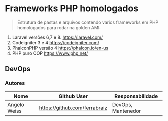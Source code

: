 # Frameworks PHP homologados

> Estrutura de pastas e arquivos contendo varios frameworks em PHP homologados para rodar na golden AMI: 
 1) Laravel versões 6,7 e 8. https://laravel.com/
 2) Codeigniter 3 e 4 https://codeigniter.com/
 3) PhalconPHP versão 4 https://phalcon.io/en-us
 4) PHP puro OOP https://www.php.net/
 
## DevOps

### Autores

| Nome                  | Github User                     | Responsabilidade    | 
|---                    |---                              |---                  |
| Angelo Weiss          | https://github.com/ferrabraiz   | DevOps, Mantenedor  |
